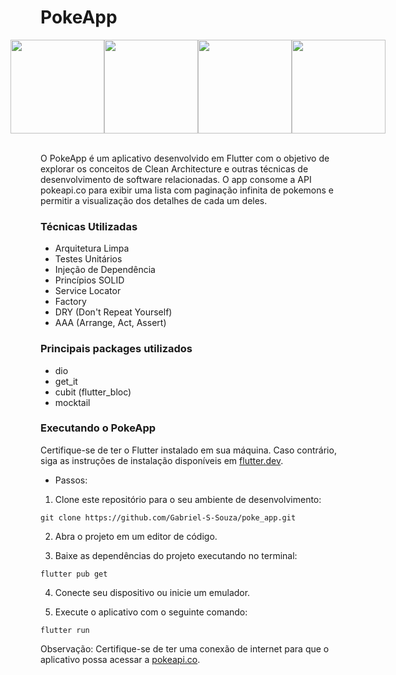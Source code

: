 # PokeApp

<div style="display: flex; justify-content: center;">
  <img src="https://github.com/Gabriel-S-Souza/poke_app/assets/94877176/2942c80c-9cd1-469e-93b9-ce649a1f3abe" width="150" />
  <img src="https://github.com/Gabriel-S-Souza/poke_app/assets/94877176/f7f878d6-6b06-4844-a59b-96cda35833b7" width="150" />
  <img src="https://github.com/Gabriel-S-Souza/poke_app/assets/94877176/b5e261e9-441a-4dc2-a479-e1045005de64" width="150" />
  <img src="https://github.com/Gabriel-S-Souza/poke_app/assets/94877176/1ab0037b-0082-4d72-a236-853afbefbfcd" width="150" />
</div>
<br>

O PokeApp é um aplicativo desenvolvido em Flutter com o objetivo de explorar os conceitos de Clean Architecture e outras técnicas de desenvolvimento de software relacionadas. O app consome a API pokeapi.co para exibir uma lista com paginação infinita de pokemons e permitir a visualização dos detalhes de cada um deles.
<br>

### Técnicas Utilizadas
- Arquitetura Limpa
- Testes Unitários
- Injeção de Dependência
- Princípios SOLID
- Service Locator
- Factory
- DRY (Don't Repeat Yourself)
- AAA (Arrange, Act, Assert)


### Principais packages utilizados
- dio
- get_it
- cubit (flutter_bloc)
- mocktail


### Executando o PokeApp

Certifique-se de ter o Flutter instalado em sua máquina. Caso contrário, siga as instruções de instalação disponíveis em [flutter.dev](https://flutter.dev/).

- Passos: <br>

1. Clone este repositório para o seu ambiente de desenvolvimento:

```
git clone https://github.com/Gabriel-S-Souza/poke_app.git
```

2. Abra o projeto em um editor de código.

3. Baixe as dependências do projeto executando no terminal:
```
flutter pub get
```
4. Conecte seu dispositivo ou inicie um emulador.

5. Execute o aplicativo com o seguinte comando:

```
flutter run
```

Observação: Certifique-se de ter uma conexão de internet para que o aplicativo possa acessar a [pokeapi.co](https://pokeapi.co/).
